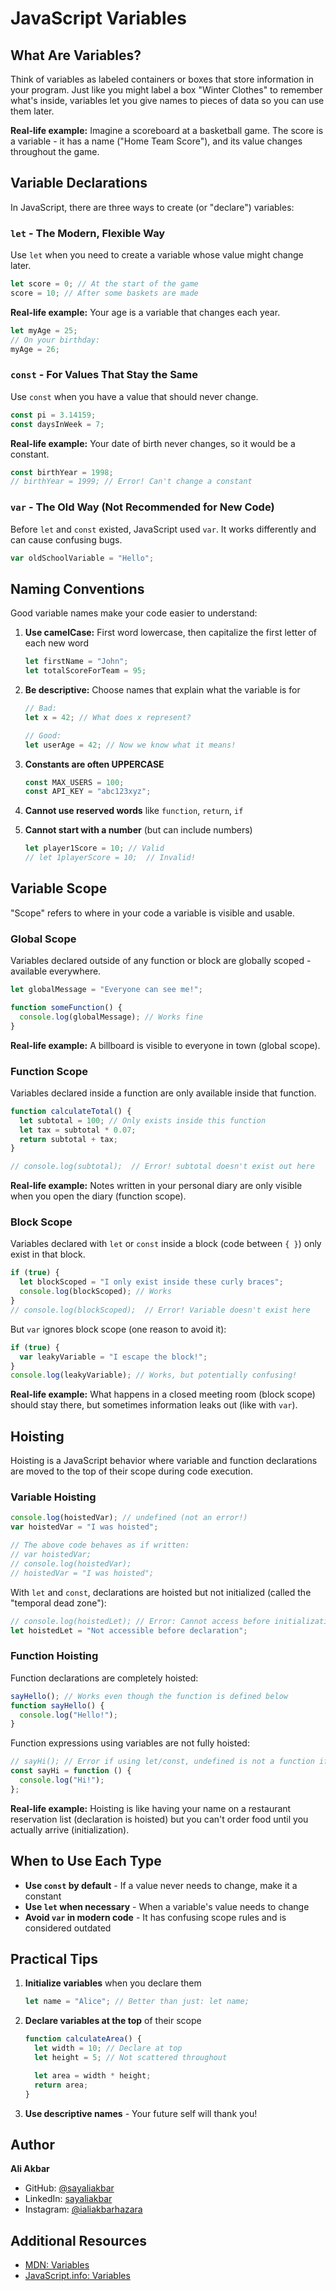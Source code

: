 # JavaScript Variables

## What Are Variables?

Think of variables as labeled containers or boxes that store information in your program. Just like you might label a box "Winter Clothes" to remember what's inside, variables let you give names to pieces of data so you can use them later.

**Real-life example:** Imagine a scoreboard at a basketball game. The score is a variable - it has a name ("Home Team Score"), and its value changes throughout the game.

## Variable Declarations

In JavaScript, there are three ways to create (or "declare") variables:

### `let` - The Modern, Flexible Way

Use `let` when you need to create a variable whose value might change later.

```javascript
let score = 0; // At the start of the game
score = 10; // After some baskets are made
```

**Real-life example:** Your age is a variable that changes each year.

```javascript
let myAge = 25;
// On your birthday:
myAge = 26;
```

### `const` - For Values That Stay the Same

Use `const` when you have a value that should never change.

```javascript
const pi = 3.14159;
const daysInWeek = 7;
```

**Real-life example:** Your date of birth never changes, so it would be a constant.

```javascript
const birthYear = 1998;
// birthYear = 1999; // Error! Can't change a constant
```

### `var` - The Old Way (Not Recommended for New Code)

Before `let` and `const` existed, JavaScript used `var`. It works differently and can cause confusing bugs.

```javascript
var oldSchoolVariable = "Hello";
```

## Naming Conventions

Good variable names make your code easier to understand:

1. **Use camelCase:** First word lowercase, then capitalize the first letter of each new word

   ```javascript
   let firstName = "John";
   let totalScoreForTeam = 95;
   ```

2. **Be descriptive:** Choose names that explain what the variable is for

   ```javascript
   // Bad:
   let x = 42; // What does x represent?

   // Good:
   let userAge = 42; // Now we know what it means!
   ```

3. **Constants are often UPPERCASE**

   ```javascript
   const MAX_USERS = 100;
   const API_KEY = "abc123xyz";
   ```

4. **Cannot use reserved words** like `function`, `return`, `if`

5. **Cannot start with a number** (but can include numbers)
   ```javascript
   let player1Score = 10; // Valid
   // let 1playerScore = 10;  // Invalid!
   ```

## Variable Scope

"Scope" refers to where in your code a variable is visible and usable.

### Global Scope

Variables declared outside of any function or block are globally scoped - available everywhere.

```javascript
let globalMessage = "Everyone can see me!";

function someFunction() {
  console.log(globalMessage); // Works fine
}
```

**Real-life example:** A billboard is visible to everyone in town (global scope).

### Function Scope

Variables declared inside a function are only available inside that function.

```javascript
function calculateTotal() {
  let subtotal = 100; // Only exists inside this function
  let tax = subtotal * 0.07;
  return subtotal + tax;
}

// console.log(subtotal);  // Error! subtotal doesn't exist out here
```

**Real-life example:** Notes written in your personal diary are only visible when you open the diary (function scope).

### Block Scope

Variables declared with `let` or `const` inside a block (code between `{ }`) only exist in that block.

```javascript
if (true) {
  let blockScoped = "I only exist inside these curly braces";
  console.log(blockScoped); // Works
}
// console.log(blockScoped);  // Error! Variable doesn't exist here
```

But `var` ignores block scope (one reason to avoid it):

```javascript
if (true) {
  var leakyVariable = "I escape the block!";
}
console.log(leakyVariable); // Works, but potentially confusing!
```

**Real-life example:** What happens in a closed meeting room (block scope) should stay there, but sometimes information leaks out (like with `var`).

## Hoisting

Hoisting is a JavaScript behavior where variable and function declarations are moved to the top of their scope during code execution.

### Variable Hoisting

```javascript
console.log(hoistedVar); // undefined (not an error!)
var hoistedVar = "I was hoisted";

// The above code behaves as if written:
// var hoistedVar;
// console.log(hoistedVar);
// hoistedVar = "I was hoisted";
```

With `let` and `const`, declarations are hoisted but not initialized (called the "temporal dead zone"):

```javascript
// console.log(hoistedLet); // Error: Cannot access before initialization
let hoistedLet = "Not accessible before declaration";
```

### Function Hoisting

Function declarations are completely hoisted:

```javascript
sayHello(); // Works even though the function is defined below
function sayHello() {
  console.log("Hello!");
}
```

Function expressions using variables are not fully hoisted:

```javascript
// sayHi(); // Error if using let/const, undefined is not a function if using var
const sayHi = function () {
  console.log("Hi!");
};
```

**Real-life example:** Hoisting is like having your name on a restaurant reservation list (declaration is hoisted) but you can't order food until you actually arrive (initialization).

## When to Use Each Type

- **Use `const` by default** - If a value never needs to change, make it a constant
- **Use `let` when necessary** - When a variable's value needs to change
- **Avoid `var` in modern code** - It has confusing scope rules and is considered outdated

## Practical Tips

1. **Initialize variables** when you declare them

   ```javascript
   let name = "Alice"; // Better than just: let name;
   ```

2. **Declare variables at the top** of their scope

   ```javascript
   function calculateArea() {
     let width = 10; // Declare at top
     let height = 5; // Not scattered throughout

     let area = width * height;
     return area;
   }
   ```

3. **Use descriptive names** - Your future self will thank you!

## Author

**Ali Akbar**

- GitHub: [@sayaliakbar](https://github.com/sayaliakbar)
- LinkedIn: [sayaliakbar](https://linkedin.com/in/sayaliakbar)
- Instagram: [@ialiakbarhazara](https://instagram.com/ialiakbarhazara)

## Additional Resources

- [MDN: Variables](https://developer.mozilla.org/en-US/docs/Web/JavaScript/Guide/Grammar_and_types#Variables)
- [JavaScript.info: Variables](https://javascript.info/variables)
